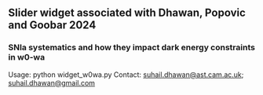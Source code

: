 ## Slider widget associated with Dhawan, Popovic and Goobar 2024
### SNIa systematics and how they impact dark energy constraints in w0-wa

Usage: python widget_w0wa.py 
Contact: suhail.dhawan@ast.cam.ac.uk; suhail.dhawan@gmail.com

